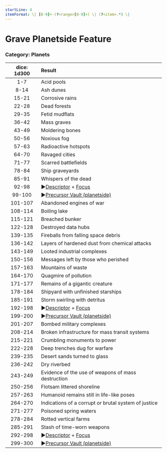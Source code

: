 ```yaml
---
startLine: 4
itemFormat: \| [0-9]+-(?<range>[0-9]+) \| (?<item>.*) \|
---
```

# Grave Planetside Feature
### Category: Planets

| dice: 1d300 | Result |
|:----:|:-------|
| 1-7 | Acid pools |
| 8-14 | Ash dunes |
| 15-21 | Corrosive rains |
| 22-28 | Dead forests |
| 29-35 | Fetid mudflats |
| 36-42 | Mass graves |
| 43-49 | Moldering bones |
| 50-56 | Noxious fog |
| 57-63 | Radioactive hotspots |
| 64-70 | Ravaged cities |
| 71-77 | Scarred battlefields |
| 78-84 | Ship graveyards |
| 85-91 | Whispers of the dead |
| 92-98 | ▶[Descriptor](Core_Descriptor.md) + [Focus](Core_Focus.md) |
| 99-100 | ▶[Precursor Vault (planetside)](Vaults_Outer_First_Look.md) |
| 101-107 | Abandoned engines of war |
| 108-114 | Boiling lake |
| 115-121 | Breached bunker |
| 122-128 | Destroyed data hubs |
| 139-135 | Fireballs from falling space debris |
| 136-142 | Layers of hardened dust from chemical attacks |
| 143-149 | Looted industrial complexes |
| 150-156 | Messages left by those who perished |
| 157-163 | Mountains of waste |
| 164-170 | Quagmire of pollution |
| 171-177 | Remains of a gigantic creature |
| 178-184 | Shipyard with unfinished starships |
| 185-191 | Storm swirling with detritus |
| 192-198 | ▶[Descriptor](Core_Descriptor.md) + [Focus](Core_Focus.md) |
| 199-200 | ▶[Precursor Vault (planetside)](Vaults_Outer_First_Look.md) |
| 201-207 | Bombed military complexes |
| 208-214 | Broken infrastructure for mass transit systems |
| 215-221 | Crumbling monuments to power |
| 222-228 | Deep trenches dug for warfare |
| 239-235 | Desert sands turned to glass |
| 236-242 | Dry riverbed |
| 243-249 | Evidence of the use of weapons of mass destruction |
| 250-256 | Flotsam littered shoreline |
| 257-263 | Humanoid remains still in life-like poses |
| 264-270 | Indications of a corrupt or brutal system of justice  |
| 271-277 | Poisoned spring waters |
| 278-284 | Rotted vertical farms |
| 285-291 | Stash of time-worn weapons |
| 292-298 | ▶[Descriptor](Core_Descriptor.md) + [Focus](Core_Focus.md) |
| 299-300 | ▶[Precursor Vault (planetside)](Vaults_Outer_First_Look.md) |